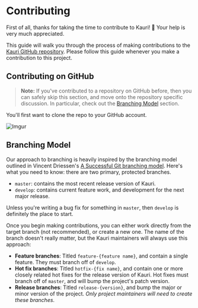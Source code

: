 # Contributing

First of all, thanks for taking the time to contribute to Kauri! 🎉 Your help
is very much appreciated.

This guide will walk you through the process of making contributions to the
[Kauri GitHub repository](https://github.com/sean0x42/kauri). Please follow this
guide whenever you make a contribution to this project.


## Contributing on GitHub

> **Note:** If you've contributed to a repository on GitHub before, then you can
> safely skip this section, and move onto the repository specific discussion.
> In particular, check out the [Branching Model](#branching-model) section.

You'll first want to clone the repo to your GitHub account.

![Imgur](https://i.imgur.com/IeiKED6.png)


## Branching Model

Our approach to branching is heavily inspired by the branching model outlined in
Vincent Driessen's [A Successful Git branching
model](https://nvie.com/posts/a-successful-git-branching-model/?). Here's what
you need to know: there are two primary, protected branches.

 - `master`: contains the most recent release version of Kauri.
 - `develop`: contains current feature work, and development for the next major
   release.

Unless you're writing a bug fix for something in `master`, then `develop` is
definitely the place to start.

Once you begin making contributions, you can either work directly from the
target branch (not recommended), or create a new one. The name of the branch
doesn't really matter, but the Kauri maintainers will always use this approach:

 - **Feature branches**: Titled `feature-{feature name}`, and contain a single
   feature. They must branch off of `develop`.
 - **Hot fix branches**: Titled `hotfix-{fix name}`, and contain one or more
   closely related hot fixes for the release version of Kauri. Hot fixes must
   branch off of `master`, and will bump the project's patch version.
 - **Release branches**: Titled `release-{version}`, and bump the major or minor
   version of the project. *Only project maintainers will need to create these
   branches*.
